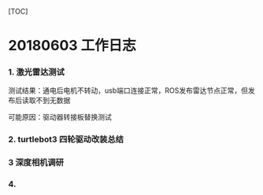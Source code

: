 [TOC]

# 20180603 工作日志

### 1. 激光雷达测试

测试结果：通电后电机不转动，usb端口连接正常，ROS发布雷达节点正常，但发布后读取不到无数据

可能原因：驱动器转接板替换测试

### 2. turtlebot3 四轮驱动改装总结

### 3 深度相机调研

### 4.



